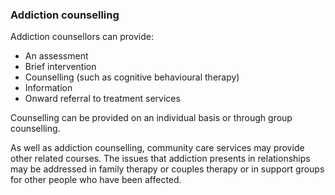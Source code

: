 ###  Addiction counselling

Addiction counsellors can provide:

  * An assessment 
  * Brief intervention 
  * Counselling (such as cognitive behavioural therapy) 
  * Information 
  * Onward referral to treatment services 

Counselling can be provided on an individual basis or through group
counselling.

As well as addiction counselling, community care services may provide other
related courses. The issues that addiction presents in relationships may be
addressed in family therapy or couples therapy or in support groups for other
people who have been affected.

